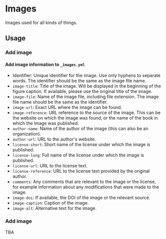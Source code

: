 # Images

Images used for all kinds of things.

## Usage

### Add image

#### Add image information to `_images.yml`

- Identifier: Unique identifier for the image.
Use only hyphens to separate words.
The identifier should be the same as the image file name.
- `image-title`: Title of the image.
Will be displayed in the beginning of the figure caption.
If available, please use the original title of the image.
- `image-file`: Name of the image file, including file extension.
The image file name should be the same as the identifier.
- `image-url`: Exact URL where the image can be found.
- `image-reference`: URL reference to the source of the image.
This can be the website on which the image was found, or the name of the book in which the image was published.
- `author-name`: Name of the author of the image (this can also be an organization).
- `author-url`: URL to the author's website.
- `license-short`: Short name of the license under which the image is published.
- `license-long`: Full name of the license under which the image is published.
- `license-url`: URL to the license text.
- `license-reference`: URL to the license text provided by the original author.
- `comments`: Any comments that are relevant to the image or the license, for example information about any modifications that were made to the image.
- `image-doi`: If available, the DOI of the image or the relevant source.
- `image-caption`: Caption of the image.
- `image-alt`: Alternative text for the image.

### Add image

TBA
